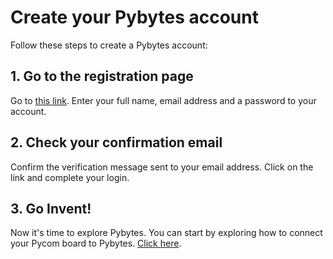 # Create your Pybytes account

Follow these steps to create a Pybytes account:

## 1. Go to the registration page
Go to [this link](https://pyauth.pybytes.pycom.io/register).
Enter your full name, email address and a password to your account.

## 2. Check your confirmation email
Confirm the verification message sent to your email address.
Click on the link and complete your login.

## 3. Go Invent!
Now it's time to explore Pybytes.
You can start by exploring how to connect your Pycom board to Pybytes. [Click here](../connect/intro.md).
